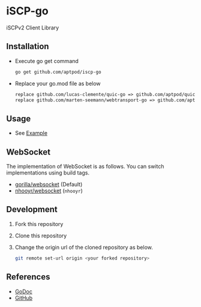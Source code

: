 # iSCP-go

iSCPv2 Client Library

## Installation

- Execute go get command

    ```sh
    go get github.com/aptpod/iscp-go
    ```

- Replace your go.mod file as below

    ```go.mod
    replace github.com/lucas-clemente/quic-go => github.com/aptpod/quic-go v0.27.1-0.20220830052917-e85f75cb2bc9
    replace github.com/marten-seemann/webtransport-go => github.com/aptpod/webtransport-go v0.0.0-20221129070516-8cf51d8ef963
    ```

## Usage

- See [Example](./examples)

## WebSocket

The implementation of WebSocket is as follows.
You can switch implementations using build tags.

- [gorilla/websocket](https://github.com/gorilla/websocket) (Default)
- [nhooyr/websocket](https://github.com/nhooyr/websocket) (`nhooyr`)

## Development

1. Fork this repository
1. Clone this repository
1. Change the origin url of the cloned repository as below.

    ```sh
    git remote set-url origin <your forked repository>
    ```

## References

- [GoDoc](https://pkg.go.dev/github.com/aptpod/iscp-go)
- [GitHub](https://github.com/aptpod/iscp-go/)
